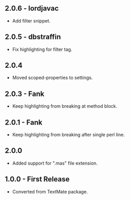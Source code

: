 ## 2.0.6 - lordjavac
* Add filter snippet.

## 2.0.5 - dbstraffin
* Fix highlighting for filter tag.

## 2.0.4
* Moved scoped-properties to settings.

## 2.0.3 - Fank
* Keep highlighting from breaking at method block.

## 2.0.1 - Fank
* Keep highlighting from breaking after single perl line.

## 2.0.0
* Added support for ".mas" file extension.

## 1.0.0 - First Release
* Converted from TextMate package.
